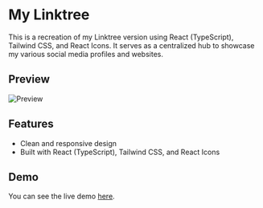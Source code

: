 # My Linktree

This is a recreation of my Linktree version using React (TypeScript), Tailwind CSS, and React Icons. It serves as a centralized hub to showcase my various social media profiles and websites.

## Preview

![Preview](https://i.postimg.cc/mD45YJWQ/ln.png)

## Features

- Clean and responsive design
- Built with React (TypeScript), Tailwind CSS, and React Icons

## Demo

You can see the live demo [here](https://bit.ly/gatere).

